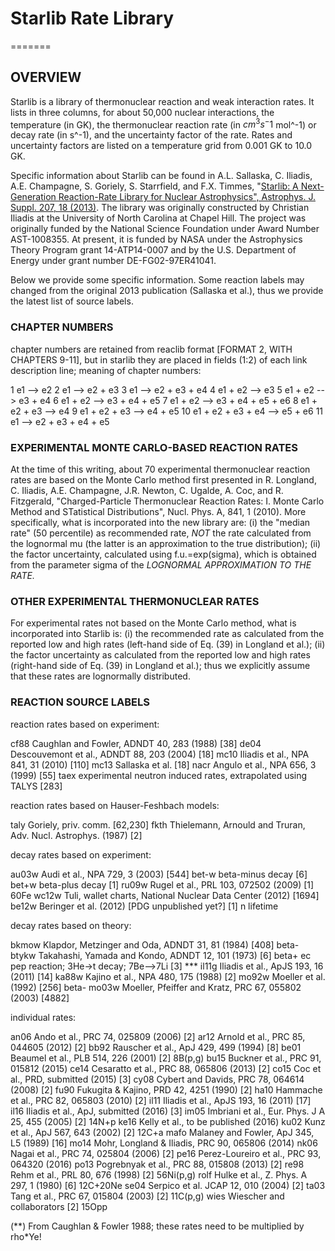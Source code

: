 # Starlib Rate Library
=======
## OVERVIEW

Starlib is a library of thermonuclear reaction and weak interaction rates. It lists in three columns, for about 50,000
nuclear interactions, the temperature (in GK), the thermonuclear reaction rate (in $cm^3 s^-1$ mol^-1) or decay rate
(in s^-1), and the uncertainty factor of the rate. Rates and uncertainty factors are listed on a temperature grid
from 0.001 GK to 10.0 GK. 

Specific information about Starlib can be found in A.L. Sallaska, C. Iliadis, A.E. Champagne, S. Goriely, S. Starrfield, 
and F.X. Timmes,
"[Starlib: A Next-Generation Reaction-Rate Library for Nuclear Astrophysics", Astrophys. J. Suppl. 207, 18 (2013)](http://iopscience.iop.org/article/10.1088/0067-0049/207/1/18/meta;jsessionid=FA2A43B811A79AC60CC83A94C160FA33.c4.iopscience.cld.iop.org). 
The library was originally constructed by Christian Iliadis at the University of North Carolina at Chapel Hill. The project was
originally funded by the National Science Foundation under Award Number AST-1008355. At present, it is funded 
by NASA under the Astrophysics Theory Program grant 14-ATP14-0007 and by the U.S. Department of Energy under 
grant number DE-FG02-97ER41041. 

Below we provide some specific information. Some reaction labels may changed from the original 2013 publication
(Sallaska et al.), thus we provide the latest list of source labels. 

### CHAPTER NUMBERS

chapter numbers are retained from reaclib format [FORMAT 2, WITH CHAPTERS 9-11], but in starlib they are placed in fields (1:2) of each link description line; meaning of chapter numbers:

1
e1 --> e2
2
e1 --> e2 + e3
3
e1 --> e2 + e3 + e4
4
e1 + e2 --> e3 
5
e1 + e2 --> e3 + e4
6
e1 + e2 --> e3 + e4 + e5
7
e1 + e2 --> e3 + e4 + e5 + e6
8
e1 + e2 + e3 --> e4
9
e1 + e2 + e3 --> e4 + e5
10
e1 + e2 + e3 + e4 --> e5 + e6
11
e1 --> e2 + e3 + e4 + e5

### EXPERIMENTAL MONTE CARLO-BASED REACTION RATES

At the time of this writing, about 70 experimental thermonuclear reaction rates are based on the Monte Carlo method first presented in
R. Longland, C. Iliadis, A.E. Champagne, J.R. Newton, C. Ugalde, A. Coc, and R. Fitzgerald, "Charged-Particle Thermonuclear Reaction Rates: I. Monte Carlo Method and STatistical Distributions", Nucl. Phys. A, 841, 1 (2010). More specifically, what is incorporated into the new library are: (i)  the "median rate" (50 percentile) as recommended rate, *NOT* the rate calculated from the lognormal mu (the latter is an approximation to the true distribution); (ii) the factor uncertainty, calculated using f.u.=exp(sigma), which is obtained from the
parameter sigma of the *LOGNORMAL APPROXIMATION TO THE RATE.*

### OTHER EXPERIMENTAL THERMONUCLEAR RATES

For experimental rates not based on the Monte Carlo method, what is incorporated into Starlib is: (i) the recommended rate as calculated from the reported low and high rates (left-hand side of Eq. (39) in Longland et al.); (ii) the factor uncertainty as calculated from the reported low and high rates (right-hand side of Eq. (39) in Longland et al.); thus we explicitly assume that these rates are lognormally distributed.

### REACTION SOURCE LABELS

reaction rates based on experiment:

cf88
Caughlan and Fowler, ADNDT 40, 283 (1988) [38]
de04
Descouvemont et al., ADNDT 88, 203 (2004) [18]
mc10
Iliadis et al., NPA 841, 31 (2010) [110]
mc13
Sallaska et al. [18]
nacr
Angulo et al., NPA 656, 3 (1999) [55]
taex
experimental neutron induced rates, extrapolated using TALYS [283]

reaction rates based on Hauser-Feshbach models:

taly
Goriely, priv. comm. [62,230]
fkth
Thielemann, Arnould and Truran, Adv. Nucl. Astrophys. (1987) [2]

decay rates based on experiment:

au03w
Audi et al., NPA 729, 3 (2003) [544]
  bet-w
beta-minus decay [6]
 bet+w
beta-plus decay [1]
ru09w
Rugel et al., PRL 103, 072502 (2009) [1] 60Fe
wc12w
Tuli, wallet charts, National Nuclear Data Center (2012) [1694]
be12w
Beringer et al. (2012) [PDG unpublished yet?]  [1] n lifetime

decay rates based on theory:

bkmow
Klapdor, Metzinger and Oda, ADNDT 31, 81 (1984) [408] beta-
btykw
Takahashi, Yamada and Kondo, ADNDT 12, 101 (1973) [6] beta+
     ec
pep reaction; 3He->t decay; 7Be—>7Li [3] *** 
il11g
Iliadis et al., ApJS 193, 16 (2011) [14]
ka88w
Kajino et al., NPA 480, 175 (1988) [2]
mo92w
Moeller et al. (1992) [256] beta-
mo03w
Moeller, Pfeiffer and Kratz, PRC 67, 055802 (2003) [4882]

individual rates:

an06
Ando et al., PRC 74, 025809 (2006) [2]
ar12
Arnold et al., PRC 85, 044605 (2012) [2]
bb92
Rauscher et al., ApJ 429, 499 (1994) [8]
be01
Beaumel et al., PLB 514, 226 (2001) [2] 8B(p,g)
bu15
Buckner et al., PRC 91, 015812 (2015)
ce14
Cesaratto et al., PRC 88, 065806 (2013) [2]
co15
Coc et al., PRD, submitted (2015) [3]
cy08
Cybert and Davids, PRC 78, 064614 (2008) [2]
fu90
Fukugita & Kajino, PRD 42, 4251 (1990) [2]
ha10
Hammache et al., PRC 82, 065803 (2010) [2]
il11
Iliadis et al., ApJS 193, 16 (2011) [17]
il16
Iliadis et al., ApJ, submitted (2016) [3]
im05
Imbriani et al., Eur. Phys. J A 25, 455 (2005) [2] 14N+p
ke16
Kelly et al., to be published (2016)
ku02
Kunz et al., ApJ 567, 643 (2002) [2] 12C+a
mafo
Malaney and Fowler, ApJ 345, L5 (1989) [16]
mo14
Mohr, Longland & Iliadis, PRC 90, 065806 (2014)
nk06
Nagai et al., PRC 74, 025804 (2006) [2]
pe16               Perez-Loureiro et al., PRC 93, 064320 (2016)
po13
Pogrebnyak et al., PRC 88, 015808 (2013) [2]
re98
Rehm et al., PRL 80, 676 (1998) [2] 56Ni(p,g)
rolf
Hulke et al., Z. Phys. A 297, 1 (1980) [6] 12C+20Ne
se04
Serpico et al. JCAP 12, 010 (2004) [2]
ta03
Tang et al., PRC 67, 015804 (2003) [2] 11C(p,g)
wies
Wiescher and collaborators [2] 15Opp


(**) From Caughlan & Fowler 1988; these rates need to be multiplied by rho*Ye!